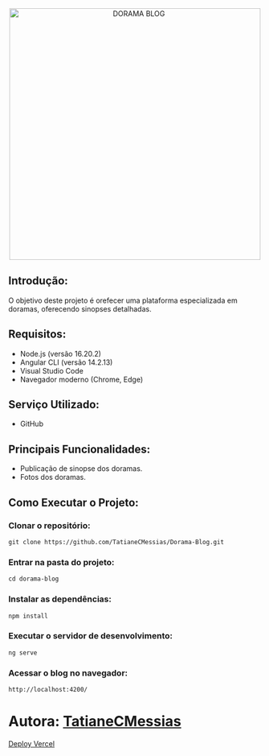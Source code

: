 <div align="center">
  <img src="https://github.com/user-attachments/assets/8df53de3-8122-43f2-b176-c486f8b9077f" width="500" alt="DORAMA BLOG">
  </br>
</div>

## Introdução:
O objetivo deste projeto é orefecer uma plataforma especializada em doramas, oferecendo sinopses detalhadas.

## Requisitos:
- Node.js (versão 16.20.2)
- Angular CLI (versão 14.2.13)
- Visual Studio Code
- Navegador moderno (Chrome, Edge)

## Serviço Utilizado: 
- GitHub

## Principais Funcionalidades:
- Publicação de sinopse dos doramas.
- Fotos dos doramas.

## Como Executar o Projeto:

### Clonar o repositório:

```
git clone https://github.com/TatianeCMessias/Dorama-Blog.git
```

### Entrar na pasta do projeto:
```
cd dorama-blog
```

### Instalar as dependências:
```
npm install
```

### Executar o servidor de desenvolvimento:
```
ng serve
```

### Acessar o blog no navegador:
```
http://localhost:4200/
```

# Autora: [TatianeCMessias](https://www.linkedin.com/in/tatianecmessias/)

[Deploy Vercel](https://dorama-blog.vercel.app/)
